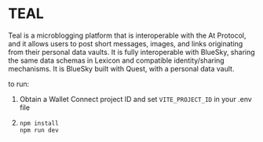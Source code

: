 # TEAL

Teal is a microblogging platform that is interoperable with the At Protocol, and it allows users to post short messages, images, and links originating from their personal data vaults. It is fully interoperable with BlueSky, sharing the same data schemas in Lexicon and compatible identity/sharing mechanisms. It is BlueSky built with Quest, with a personal data vault.

to run:

1. Obtain a Wallet Connect project ID and set `VITE_PROJECT_ID` in your .env file

2. ```
   npm install
   npm run dev
   ```
